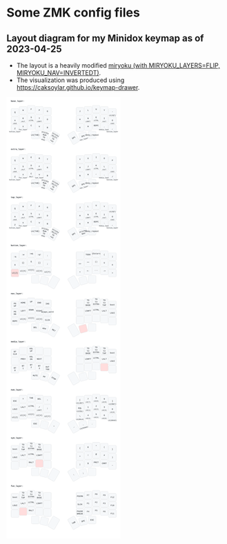# Some ZMK config files

## Layout diagram for my Minidox keymap as of 2023-04-25

- The layout is a heavily modified [miryoku (with MIRYOKU_LAYERS=FLIP, MIRYOKU_NAV=INVERTEDT)](https://github.com/manna-harbour/miryoku/blob/master/data/layers/miryoku-kle-reference-flip-invertedt.png).
- The visualization was produced using <https://caksoylar.github.io/keymap-drawer>.

![Minidox keymap SVG](./minidox.svg)
